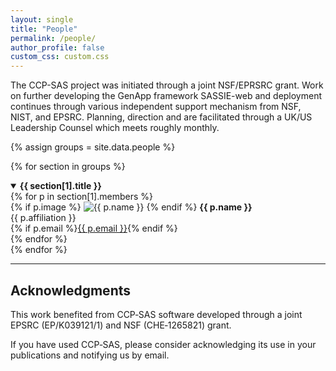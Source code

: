 ```yaml
---
layout: single
title: "People"
permalink: /people/
author_profile: false
custom_css: custom.css
---
```

The CCP-SAS project was initiated through a joint NSF/EPRSRC grant. Work on
further developing the GenApp framework SASSIE-web and deployment continues
through various independent support mechanism from NSF, NIST, and EPSRC.
Planning, direction and are facilitated through a UK/US Leadership Counsel
which meets roughly monthly.

{% assign groups = site.data.people %}

{% for section in groups %}
<details open>
  <summary><strong>{{ section[1].title }}</strong></summary>
  <div class="people-grid">
    {% for p in section[1].members %}
      <div class="person-card">
        {% if p.image %}
          <img src="{{ p.image }}" alt="{{ p.name }}" class="profile-pic">
        {% endif %}
        <strong>{{ p.name }}</strong><br>
        {{ p.affiliation }}<br>
        {% if p.email %}<a href="mailto:{{ p.email }}">{{ p.email }}</a>{% endif %}
      </div>
    {% endfor %}
  </div>
</details>
{% endfor %}

---

## Acknowledgments

This work benefited from CCP‑SAS software developed through a joint EPSRC (EP/K039121/1) and NSF (CHE‑1265821) grant.

If you have used CCP‑SAS, please consider acknowledging its use in your publications and notifying us by email.
